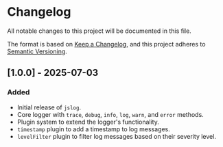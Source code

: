 # Changelog

All notable changes to this project will be documented in this file.

The format is based on [Keep a Changelog](https://keepachangelog.com/en/1.1.0/),
and this project adheres to [Semantic Versioning](https://semver.org/spec/v2.0.0.html).

## [1.0.0] - 2025-07-03

### Added

- Initial release of `jslog`.
- Core logger with `trace`, `debug`, `info`, `log`, `warn`, and `error` methods.
- Plugin system to extend the logger's functionality.
- `timestamp` plugin to add a timestamp to log messages.
- `levelFilter` plugin to filter log messages based on their severity level.
